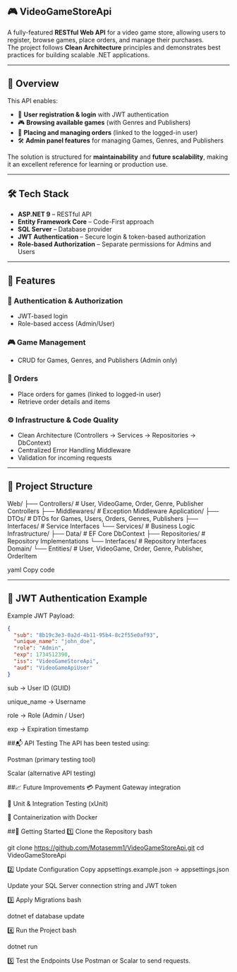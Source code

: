 ## 🎮 VideoGameStoreApi

A fully-featured **RESTful Web API** for a video game store, allowing users to register, browse games, place orders, and manage their purchases.  
The project follows **Clean Architecture** principles and demonstrates best practices for building scalable .NET applications.

---

## 📝 Overview

This API enables:

- 👤 **User registration & login** with JWT authentication  
- 🎮 **Browsing available games** (with Genres and Publishers)  
- 🛒 **Placing and managing orders** (linked to the logged-in user)  
- 🛠 **Admin panel features** for managing Games, Genres, and Publishers  

The solution is structured for **maintainability** and **future scalability**, making it an excellent reference for learning or production use.

---

## 🛠️ Tech Stack

- **ASP.NET 9** – RESTful API 
- **Entity Framework Core** – Code-First approach
- **SQL Server** – Database provider
- **JWT Authentication** – Secure login & token-based authorization
- **Role-based Authorization** – Separate permissions for Admins and Users

---

## 🚀 Features

### 🔑 Authentication & Authorization
- JWT-based login
- Role-based access (Admin/User)

### 🎮 Game Management
- CRUD for Games, Genres, and Publishers (Admin only)

### 🛒 Orders
- Place orders for games (linked to logged-in user)
- Retrieve order details and items

### ⚙ Infrastructure & Code Quality
- Clean Architecture (Controllers → Services → Repositories → DbContext)
- Centralized Error Handling Middleware
- Validation for incoming requests

---

## 📂 Project Structure

Web/
├── Controllers/ # User, VideoGame, Order, Genre, Publisher Controllers
├── Middlewares/ # Exception Middleware
Application/
├── DTOs/ # DTOs for Games, Users, Orders, Genres, Publishers
├── Interfaces/ # Service Interfaces
└── Services/ # Business Logic
Infrastructure/
├── Data/ # EF Core DbContext
├── Repositories/ # Repository Implementations
└── Interfaces/ # Repository Interfaces
Domain/
└── Entities/ # User, VideoGame, Order, Genre, Publisher, OrderItem

yaml
Copy code

---

## 🔑 JWT Authentication Example

Example JWT Payload:

```json
{
  "sub": "8b19c3e3-0a2d-4b11-95b4-8c2f55e0af93",
  "unique_name": "john_doe",
  "role": "Admin",
  "exp": 1734512390,
  "iss": "VideoGameStoreApi",
  "aud": "VideoGameApiUser"
}
```
sub → User ID (GUID)

unique_name → Username

role → Role (Admin / User)

exp → Expiration timestamp



##📬 API Testing
The API has been tested using:

Postman (primary testing tool)

Scalar (alternative API testing)

##📈 Future Improvements
💳 Payment Gateway integration

🧪 Unit & Integration Testing (xUnit)

🐳 Containerization with Docker

##🧪 Getting Started
1️⃣ Clone the Repository
bash

git clone https://github.com/Motasemm1/VideoGameStoreApi.git
cd VideoGameStoreApi

2️⃣ Update Configuration
Copy appsettings.example.json → appsettings.json

Update your SQL Server connection string and JWT token

3️⃣ Apply Migrations
bash

dotnet ef database update

4️⃣ Run the Project
bash

dotnet run

5️⃣ Test the Endpoints
Use Postman or Scalar to send requests.

